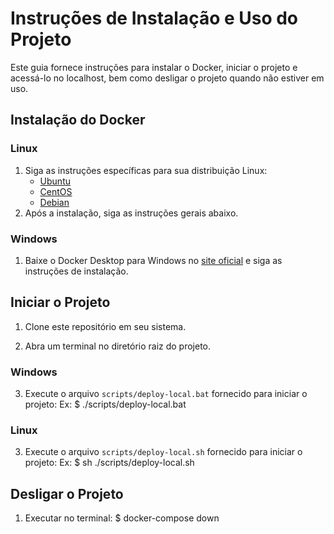 # Instruções de Instalação e Uso do Projeto

Este guia fornece instruções para instalar o Docker, iniciar o projeto e acessá-lo no localhost, bem como desligar o projeto quando não estiver em uso.

## Instalação do Docker

### Linux

1. Siga as instruções específicas para sua distribuição Linux:
   - [Ubuntu](https://docs.docker.com/engine/install/ubuntu/)
   - [CentOS](https://docs.docker.com/engine/install/centos/)
   - [Debian](https://docs.docker.com/engine/install/debian/)
2. Após a instalação, siga as instruções gerais abaixo.

### Windows

1. Baixe o Docker Desktop para Windows no [site oficial](https://www.docker.com/products/docker-desktop) e siga as instruções de instalação.

## Iniciar o Projeto

1. Clone este repositório em seu sistema.

2. Abra um terminal no diretório raiz do projeto.

### Windows

3. Execute o arquivo `scripts/deploy-local.bat` fornecido para iniciar o projeto:
   Ex: $ ./scripts/deploy-local.bat

### Linux

3. Execute o arquivo `scripts/deploy-local.sh` fornecido para iniciar o projeto:
   Ex: $ sh ./scripts/deploy-local.sh

## Desligar o Projeto

1. Executar no terminal: $ docker-compose down
